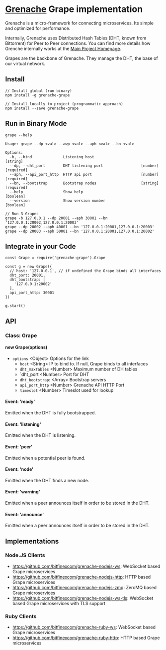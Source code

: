 # [Grenache](https://github.com/bitfinexcom/grenache) Grape implementation

Grenache is a micro-framework for connecting microservices. Its simple and optimized for performance.

Internally, Grenache uses Distributed Hash Tables (DHT, known from Bittorrent) for Peer to Peer connections. You can find more details how Grenche internally works at the [Main Project Homepage](https://github.com/bitfinexcom/grenache).

Grapes are the backbone of Grenache. They manage the DHT, the base of our virtual network.

## Install

```
// Install global (run binary)
npm install -g grenache-grape
```

```
// Install locally to project (programmatic approach)
npm install --save grenache-grape
```

## Run in Binary Mode

```
grape --help

Usage: grape --dp <val> --awp <val> --aph <val> --bn <val>

Options:
  -b, --bind              Listening host                                [string]
  --dp, --dht_port        DHT listening port                 [number] [required]
  --aph, --api_port_http  HTTP api port                      [number] [required]
  --bn, --bootstrap       Bootstrap nodes                    [string] [required]
  --help                  Show help                                    [boolean]
  --version               Show version number                          [boolean]

```

```
// Run 3 Grapes
grape -b 127.0.0.1 --dp 20001 --aph 30001 --bn '127.0.0.1:20002,127.0.0.1:20003'
grape --dp 20002 --aph 40001 --bn '127.0.0.1:20001,127.0.0.1:20003'
grape --dp 20003 --aph 50001 --bn '127.0.0.1:20001,127.0.0.1:20002'
```

## Integrate in your Code

```
const Grape = require('grenache-grape').Grape

const g = new Grape({
  // host: '127.0.0.1', // if undefined the Grape binds all interfaces
  dht_port: 20001,
  dht_bootstrap: [
    '127.0.0.1:20002'
  ],
  api_port_http: 30001
})

g.start()
```

## API

### Class: Grape

#### new Grape(options)

 - `options` &lt;Object&gt; Options for the link
    - `host` &lt;String&gt; IP to bind to. If null, Grape binds to all interfaces
    - `dht_maxTables` &lt;Number&gt; Maximum number of DH tables
    - `dht_port &lt;Number&gt; Port for DHT
    - `dht_bootstrap`: &lt;Array&gt; Bootstrap servers
    - `api_port_http` &lt;Number&gt; Grenache API HTTP Port
    - `timeslot` &lt;Number&gt; Timeslot used for lookup

#### Event: 'ready'

Emitted when the DHT is fully bootstrapped.

#### Event: 'listening'

Emitted when the DHT is listening.

#### Event: 'peer'

Emitted when a potential peer is found.

#### Event: 'node'

Emitted when the DHT finds a new node.


#### Event: 'warning'

Emitted when a peer announces itself in order to be stored in the DHT.


#### Event: 'announce'

Emitted when a peer announces itself in order to be stored in the DHT.


## Implementations

### Node.JS Clients
* https://github.com/bitfinexcom/grenache-nodejs-ws: WebSocket based Grape microservices
* https://github.com/bitfinexcom/grenache-nodejs-http: HTTP based Grape microservices
* https://github.com/bitfinexcom/grenache-nodejs-zmq: ZeroMQ based Grape microservices
* https://github.com/bitfinexcom/grenache-nodejs-ws-tls: WebSocket based Grape microservices with TLS support


### Ruby Clients
* https://github.com/bitfinexcom/grenache-ruby-ws: WebSocket based Grape microservices
* https://github.com/bitfinexcom/grenache-ruby-http: HTTP based Grape microservices
